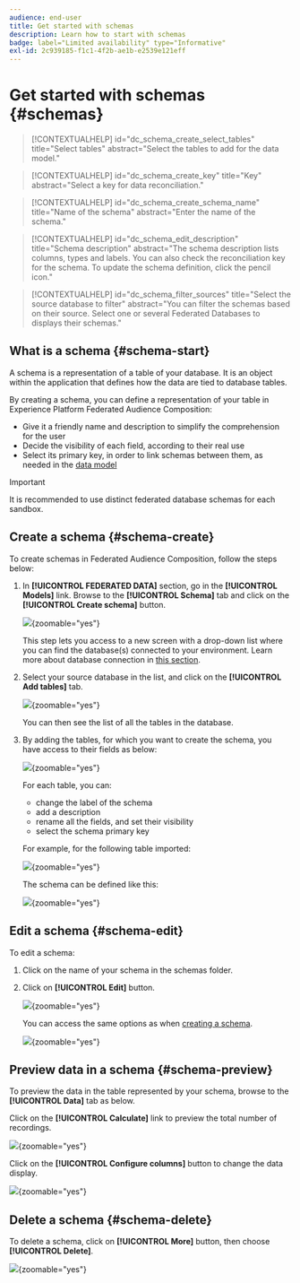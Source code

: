 ```yaml
---
audience: end-user
title: Get started with schemas
description: Learn how to start with schemas
badge: label="Limited availability" type="Informative"
exl-id: 2c939185-f1c1-4f2b-ae1b-e2539e121eff
---
```

# Get started with schemas {#schemas}

>[!CONTEXTUALHELP]
>id="dc_schema_create_select_tables"
>title="Select tables"
>abstract="Select the tables to add for the data model."

>[!CONTEXTUALHELP]
>id="dc_schema_create_key"
>title="Key"
>abstract="Select a key for data reconciliation."

>[!CONTEXTUALHELP]
>id="dc_schema_create_schema_name"
>title="Name of the schema"
>abstract="Enter the name of the schema."


>[!CONTEXTUALHELP]
>id="dc_schema_edit_description"
>title="Schema description"
>abstract="The schema description lists columns, types and labels. You can also check the reconciliation key for the schema. To update the schema definition, click the pencil icon."

>[!CONTEXTUALHELP]
>id="dc_schema_filter_sources"
>title="Select the source database to filter"
>abstract="You can filter the schemas based on their source. Select one or several Federated Databases to displays their schemas."

## What is a schema {#schema-start}

A schema is a representation of a table of your database. It is an object within the application that defines how the data are tied to database tables. 

By creating a schema, you can define a representation of your table in Experience Platform Federated Audience Composition: 

* Give it a friendly name and description to simplify the comprehension for the user
* Decide the visibility of each field, according to their real use 
* Select its primary key, in order to link schemas between them, as needed in the [data model](../data-management/gs-models.md#data-model-start)

>[!IMPORTANT]
>
>It is recommended to use distinct federated database schemas for each sandbox.

## Create a schema {#schema-create}

To create schemas in Federated Audience Composition, follow the steps below:

1. In **[!UICONTROL FEDERATED DATA]** section, go in the **[!UICONTROL Models]** link. Browse to the **[!UICONTROL Schema]** tab and click on the **[!UICONTROL Create schema]** button.

    ![](assets/schema_create.png){zoomable="yes"}

    This step lets you access to a new screen with a drop-down list where you can find the database(s) connected to your environment. Learn more about database connection in [this section](../connections/connections.md#connections-fdb).

1. Select your source database in the list, and click on the **[!UICONTROL Add tables]** tab.

    ![](assets/schema_tables.png){zoomable="yes"}

    You can then see the list of all the tables in the database.

1. By adding the tables, for which you want to create the schema, you have access to their fields as below:

    ![](assets/schema_fields.png){zoomable="yes"}

    For each table, you can:

    * change the label of the schema
    * add a description
    * rename all the fields, and set their visibility
    * select the schema primary key

    For example, for the following table imported:

    ![](assets/schema_lumaorder.png){zoomable="yes"}

    The schema can be defined like this: 

    ![](assets/schema_lumaorders.png){zoomable="yes"}

## Edit a schema {#schema-edit}

To edit a schema:

1. Click on the name of your schema in the schemas folder. 

1. Click on **[!UICONTROL Edit]** button.

    ![](assets/schema_edit.png){zoomable="yes"}

    You can access the same options as when [creating a schema](#schema-create).

    ![](assets/schema_edit_orders.png){zoomable="yes"}

## Preview data in a schema {#schema-preview}

To preview the data in the table represented by your schema, browse to the **[!UICONTROL Data]** tab as below.

Click on the **[!UICONTROL Calculate]** link to preview the total number of recordings.

![](assets/schema_data.png){zoomable="yes"}

Click on the **[!UICONTROL Configure columns]** button to change the data display.

![](assets/schema_columns.png){zoomable="yes"}

## Delete a schema {#schema-delete}

To delete a schema, click on **[!UICONTROL More]** button, then choose **[!UICONTROL Delete]**.

![](assets/schema_delete.png){zoomable="yes"}
